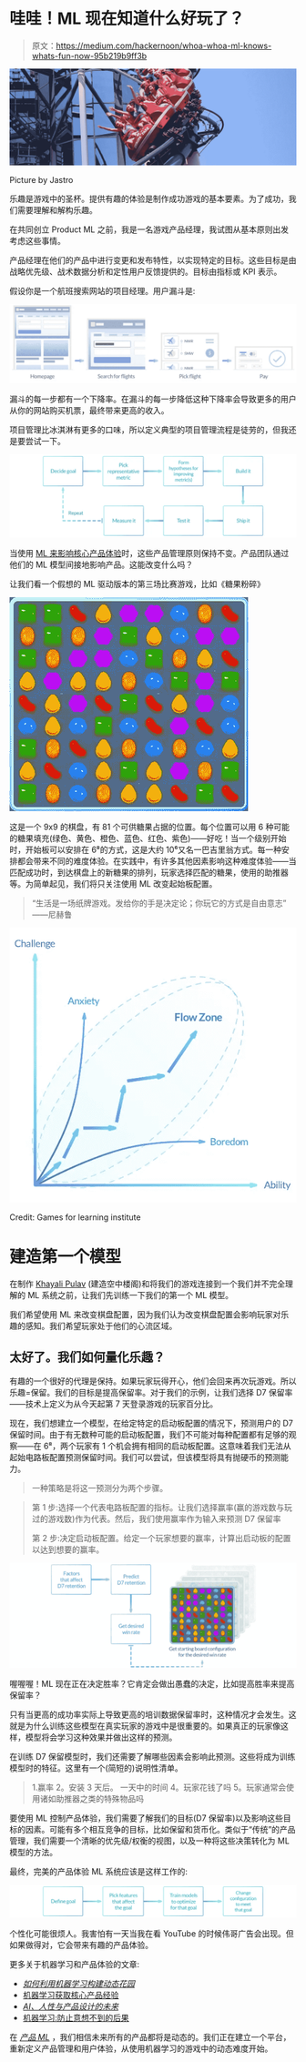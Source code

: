 # 哇哇！ML 现在知道什么好玩了？

> 原文：<https://medium.com/hackernoon/whoa-whoa-ml-knows-whats-fun-now-95b219b9ff3b>

![](img/76b6d3ade719a6fd6650be474c034169.png)

Picture by Jastro

乐趣是游戏中的圣杯。提供有趣的体验是制作成功游戏的基本要素。为了成功，我们需要理解和解构乐趣。

在共同创立 Product ML 之前，我是一名游戏产品经理，我试图从基本原则出发考虑这些事情。

产品经理在他们的产品中进行变更和发布特性，以实现特定的目标。这些目标是由战略优先级、战术数据分析和定性用户反馈提供的。目标由指标或 KPI 表示。

假设你是一个航班搜索网站的项目经理。用户漏斗是:

![](img/21ea9e0ab2b5fce162899e547cc13849.png)

漏斗的每一步都有一个下降率。在漏斗的每一步降低这种下降率会导致更多的用户从你的网站购买机票，最终带来更高的收入。

项目管理比冰淇淋有更多的口味，所以定义典型的项目管理流程是徒劳的，但我还是要尝试一下。

![](img/4ec32a1d4d10cf82a2268bd2117363b4.png)

当使用 [ML 来影响核心产品体验](/dynamic-game-difficulty/machine-learning-for-core-product-experience-970ce4352e0f)时，这些产品管理原则保持不变。产品团队通过他们的 ML 模型间接地影响产品。这能改变什么吗？

让我们看一个假想的 ML 驱动版本的第三场比赛游戏，比如《糖果粉碎》

![](img/d46a2687d1d7e711f661b2725e74dbf4.png)

这是一个 9x9 的棋盘，有 81 个可供糖果占据的位置。每个位置可以用 6 种可能的糖果填充(绿色、黄色、橙色、蓝色、红色、紫色)——好吃！当一个级别开始时，开始板可以安排在 6⁸的方式，这是大约 10⁶又名一巴吉里翁方式。每一种安排都会带来不同的难度体验。在实践中，有许多其他因素影响这种难度体验——当匹配成功时，到达棋盘上的新糖果的排列，玩家选择匹配的糖果，使用的助推器等。为简单起见，我们将只关注使用 ML 改变起始板配置。

> “生活是一场纸牌游戏。发给你的手是决定论；你玩它的方式是自由意志”
> ——尼赫鲁

![](img/86fb2f79b1168492e299eb2a755cf92f.png)

Credit: Games for learning institute

# **建造第一个模型**

在制作 [Khayali Pulav](http://dict.hinkhoj.com/khayali%20pulav%20pakana-meaning-in-english.words) (建造空中楼阁)和将我们的游戏连接到一个我们并不完全理解的 ML 系统之前，让我们先训练一下我们的第一个 ML 模型。

我们希望使用 ML 来改变棋盘配置，因为我们认为改变棋盘配置会影响玩家对乐趣的感知。我们希望玩家处于他们的心流区域。

## 太好了。我们如何量化乐趣？

有趣的一个很好的代理是保持。如果玩家玩得开心，他们会回来再次玩游戏。所以乐趣=保留。我们的目标是提高保留率。对于我们的示例，让我们选择 D7 保留率——技术上定义为从今天起第 7 天登录游戏的玩家百分比。

现在，我们想建立一个模型，在给定特定的启动板配置的情况下，预测用户的 D7 保留时间。由于有无数种可能的启动板配置，我们不可能对每种配置都有足够的观察——在 6⁸，两个玩家有 1 个机会拥有相同的启动板配置。这意味着我们无法从起始电路板配置预测保留时间。我们可以尝试，但该模型将具有抛硬币的预测能力。

> 一种策略是将这一预测分为两个步骤。

> 第 1 步:选择一个代表电路板配置的指标。让我们选择赢率(赢的游戏数与玩过的游戏数)作为代表。然后，我们使用赢率作为输入来预测 D7 保留率
> 
> 第 2 步:决定启动板配置。给定一个玩家想要的赢率，计算出启动板的配置以达到想要的赢率。

![](img/df8b3fa652596701079a88c1e59e361a.png)

喔喔喔！ML 现在正在决定胜率？它肯定会做出愚蠢的决定，比如提高胜率来提高保留率？

只有当更高的成功率实际上导致更高的培训数据保留率时，这种情况才会发生。这就是为什么训练这些模型在真实玩家的游戏中是很重要的。如果真正的玩家像这样，模型将会学习这种效果并做出这样的预测。

在训练 D7 保留模型时，我们还需要了解哪些因素会影响此预测。这些将成为训练模型时的特征。这里有一个(简短的)说明性清单。

> 1.赢率
> 2。安装
> 3 天后。
> 一天中的时间 4。玩家花钱了吗
> 5。玩家通常会使用诸如助推器之类的特殊物品吗

要使用 ML 控制产品体验，我们需要了解我们的目标(D7 保留率)以及影响这些目标的因素。可能有多个相互竞争的目标，比如保留和货币化。类似于“传统”的产品管理，我们需要一个清晰的优先级/权衡的视图，以及一种将这些决策转化为 ML 模型的方法。

最终，完美的产品体验 ML 系统应该是这样工作的:

![](img/0cb6e81b3b686659a2d246d5181dd728.png)

个性化可能很烦人。我害怕有一天当我在看 YouTube 的时候伟哥广告会出现。但如果做得对，它会带来有趣的产品体验。

更多关于机器学习和产品体验的文章:

*   [*如何利用机器学习构建动态花园*](/towards-data-science/how-to-build-a-dynamic-garden-using-machine-learning-d589468f7c04)
*   [机器学习获取核心产品经验](https://medium.com/p/970ce4352e0f/edit)
*   [*AI、人性与产品设计的未来*](https://hackernoon.com/ai-humanity-and-the-future-of-product-design-4dc566be372e)
*   [机器学习:防止意想不到的后果](https://hackernoon.com/machine-learning-preventing-unintended-consequences-d568207796ce)

在 [*产品 ML*](http://www.productml.com) ，我们相信未来所有的产品都将是动态的。我们正在建立一个平台，重新定义产品管理和用户体验，从使用机器学习的游戏中的动态难度开始。
